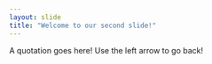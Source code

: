 ```yaml
---
layout: slide
title: "Welcome to our second slide!"
---
```

A quotation goes here! 
Use the left arrow to go back!
